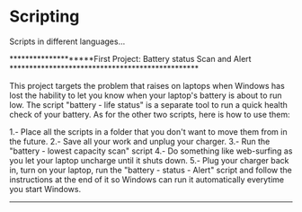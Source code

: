 # Scripting
Scripts in different languages...

********************First Project: Battery status Scan and Alert ************************************************

This project targets the problem that raises on laptops when Windows has lost the hability to let you know when your laptop's battery is about to run low. The script "battery - life status" is a separate tool to run a quick health check of your battery. As for the other two scripts, here is how to use them:

1.- Place all the scripts in a folder that you don't want to move them from in the future.
2.- Save all your work and unplug your charger. 
3.- Run the "battery - lowest capacity scan" script
4.- Do something like web-surfing as you let your laptop uncharge until it shuts down.
5.- Plug your charger back in, turn on your laptop, run the "battery - status - Alert" script and follow the instructions at the end of it so Windows can run it automatically everytime you start Windows.

******************************************************************************************************************
